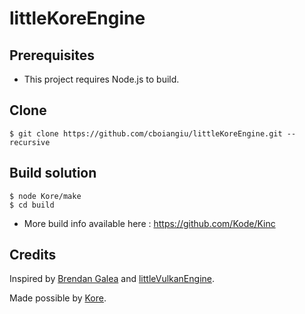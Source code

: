 # littleKoreEngine

## Prerequisites

- This project requires Node.js to build.

## Clone
```
$ git clone https://github.com/cboiangiu/littleKoreEngine.git --recursive
```

## Build solution
```
$ node Kore/make
$ cd build
```
- More build info available here : https://github.com/Kode/Kinc

## Credits

Inspired by [Brendan Galea](https://www.youtube.com/channel/UC9pXmjxsQHeFH9vgCeRsHcw) and [littleVulkanEngine](https://github.com/blurrypiano/littleVulkanEngine).

Made possible by [Kore](https://github.com/Kode/Kinc).
